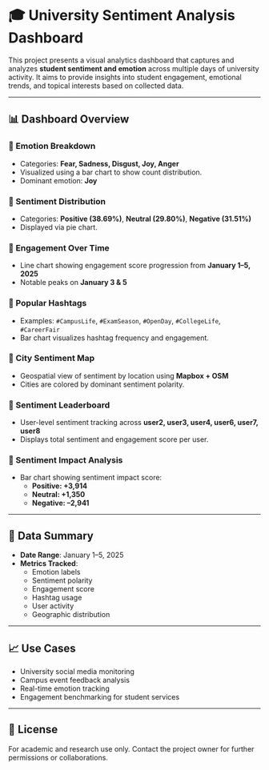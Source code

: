 # 🎓 University Sentiment Analysis Dashboard

This project presents a visual analytics dashboard that captures and analyzes **student sentiment and emotion** across multiple days of university activity. It aims to provide insights into student engagement, emotional trends, and topical interests based on collected data.

---

## 📊 Dashboard Overview

### 🔹 Emotion Breakdown
- Categories: **Fear, Sadness, Disgust, Joy, Anger**
- Visualized using a bar chart to show count distribution.
- Dominant emotion: **Joy**

### 🔹 Sentiment Distribution
- Categories: **Positive (38.69%)**, **Neutral (29.80%)**, **Negative (31.51%)**
- Displayed via pie chart.

### 🔹 Engagement Over Time
- Line chart showing engagement score progression from **January 1–5, 2025**
- Notable peaks on **January 3 & 5**

### 🔹 Popular Hashtags
- Examples: `#CampusLife`, `#ExamSeason`, `#OpenDay`, `#CollegeLife`, `#CareerFair`
- Bar chart visualizes hashtag frequency and engagement.

### 🔹 City Sentiment Map
- Geospatial view of sentiment by location using **Mapbox + OSM**
- Cities are colored by dominant sentiment polarity.

### 🔹 Sentiment Leaderboard
- User-level sentiment tracking across **user2, user3, user4, user6, user7, user8**
- Displays total sentiment and engagement score per user.

### 🔹 Sentiment Impact Analysis
- Bar chart showing sentiment impact score:
  - **Positive: +3,914**
  - **Neutral: +1,350**
  - **Negative: –2,941**

---

## 📂 Data Summary

- **Date Range**: January 1–5, 2025
- **Metrics Tracked**:
  - Emotion labels
  - Sentiment polarity
  - Engagement score
  - Hashtag usage
  - User activity
  - Geographic distribution

---

## 📈 Use Cases

- University social media monitoring
- Campus event feedback analysis
- Real-time emotion tracking
- Engagement benchmarking for student services

---

## 📜 License

For academic and research use only. Contact the project owner for further permissions or collaborations.
